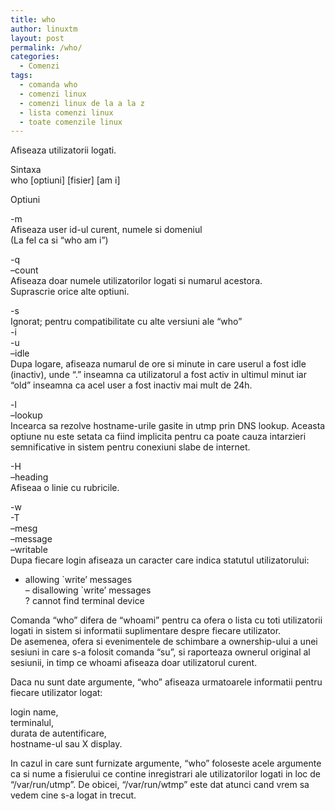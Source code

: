 ```yaml
---
title: who
author: linuxtm
layout: post
permalink: /who/
categories:
  - Comenzi
tags:
  - comanda who
  - comenzi linux
  - comenzi linux de la a la z
  - lista comenzi linux
  - toate comenzile linux
---
```

Afiseaza utilizatorii logati.

Sintaxa  
who \[optiuni\] \[fisier\] [am i]

Optiuni

-m  
Afiseaza user id-ul curent, numele si domeniul  
(La fel ca si &#8220;who am i&#8221;)

-q  
&#8211;count  
Afiseaza doar numele utilizatorilor logati si numarul acestora.  
Suprascrie orice alte optiuni.

-s  
Ignorat; pentru compatibilitate cu alte versiuni ale &#8220;who&#8221;  
-i  
-u  
&#8211;idle  
Dupa logare, afiseaza numarul de ore si minute in care userul a fost idle (inactiv), unde &#8220;.&#8221; inseamna ca utilizatorul a fost activ in ultimul minut iar &#8220;old&#8221; inseamna ca acel user a fost inactiv mai mult de 24h.

-l  
&#8211;lookup  
Incearca sa rezolve hostname-urile gasite in utmp prin DNS lookup. Aceasta optiune nu este setata ca fiind implicita pentru ca poate cauza intarzieri semnificative in sistem pentru conexiuni slabe de internet.

-H  
&#8211;heading  
Afiseaa o linie cu rubricile.

-w  
-T  
&#8211;mesg  
&#8211;message  
&#8211;writable  
Dupa fiecare login afiseaza un caracter care indica statutul utilizatorului:

+ allowing \`write&#8217; messages  
&#8211; disallowing \`write&#8217; messages  
? cannot find terminal device

Comanda &#8220;who&#8221; difera de &#8220;whoami&#8221; pentru ca ofera o lista cu toti utilizatorii logati in sistem si informatii suplimentare despre fiecare utilizator.  
De asemenea, ofera si evenimentele de schimbare a ownership-ului a unei sesiuni in care s-a folosit comanda &#8220;su&#8221;, si raporteaza ownerul original al sesiunii, in timp ce whoami afiseaza doar utilizatorul curent.

Daca nu sunt date argumente, &#8220;who&#8221; afiseaza urmatoarele informatii pentru fiecare utilizator logat:

login name,  
terminalul,  
durata de autentificare,  
hostname-ul sau X display. 

In cazul in care sunt furnizate argumente, &#8220;who&#8221; foloseste acele argumente ca si nume a fisierului ce contine inregistrari ale utilizatorilor logati in loc de &#8220;/var/run/utmp&#8221;. De obicei, &#8220;/var/run/wtmp&#8221; este dat atunci cand vrem sa vedem cine s-a logat in trecut.